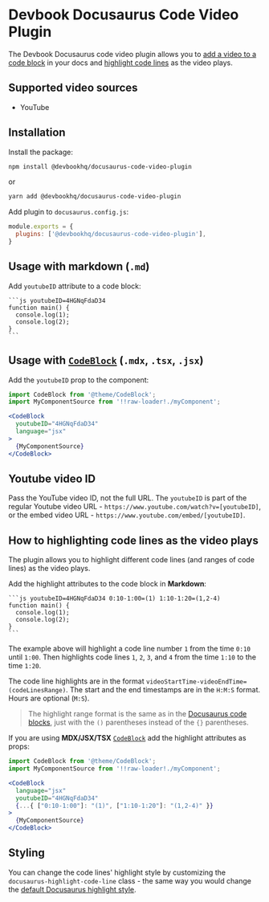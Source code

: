 # Devbook Docusaurus Code Video Plugin
The Devbook Docusaurus code video plugin allows you to [add a video to a code block](#add-video-to-a-code-snippet) in your docs and [highlight code lines](#highlight-code-lines-as-the-video-plays) as the video plays.

## Supported video sources
- YouTube

## Installation

Install the package:
```sh
npm install @devbookhq/docusaurus-code-video-plugin
```
or
```sh
yarn add @devbookhq/docusaurus-code-video-plugin
```

Add plugin to `docusaurus.config.js`:
```js
module.exports = {
  plugins: ['@devbookhq/docusaurus-code-video-plugin'],
}
```

## Usage with markdown (`.md`)
Add `youtubeID` attribute to a code block:

    ```js youtubeID=4HGNqFdaD34
    function main() {
      console.log(1);
      console.log(2);
    }
    ```


## Usage with [`CodeBlock`](https://docusaurus.io/docs/markdown-features/code-blocks) (`.mdx`, `.tsx`, `.jsx`)

Add the `youtubeID` prop to the component:

```jsx
import CodeBlock from '@theme/CodeBlock';
import MyComponentSource from '!!raw-loader!./myComponent';

<CodeBlock 
  youtubeID="4HGNqFdaD34" 
  language="jsx"
>
  {MyComponentSource}
</CodeBlock>
```

## Youtube video ID

Pass the YouTube video ID, not the full URL. The `youtubeID` is part of the regular Youtube video URL - `https://www.youtube.com/watch?v=[youtubeID]`, or the embed video URL - `https://www.youtube.com/embed/[youtubeID]`.

## How to highlighting code lines as the video plays
The plugin allows you to highlight different code lines (and ranges of code lines) as the video plays.

Add the highlight attributes to the code block in **Markdown**:

    ```js youtubeID=4HGNqFdaD34 0:10-1:00=(1) 1:10-1:20=(1,2-4)
    function main() {
      console.log(1);
      console.log(2);
    }
    ```

The example above will highlight a code line number `1` from the time `0:10` until `1:00`. Then highlights code lines `1`, `2`, `3`, and `4` from the time `1:10` to the time `1:20`.

The code line highlights are in the format `videoStartTime-videoEndTime=(codeLinesRange)`. 
The start and the end timestamps are in the `H:M:S` format. Hours are optional (`M:S`).

> The highlight range format is the same as in the [Docusaurus code blocks]( https://docusaurus.io/docs/markdown-features/code-blocks#highlighting-with-metadata-string), just with the `()` parentheses instead of the `{}` parentheses.

If you are using **MDX/JSX/TSX** [`CodeBlock`](https://docusaurus.io/docs/markdown-features/code-blocks) add the highlight attributes as props:

```jsx
import CodeBlock from '@theme/CodeBlock';
import MyComponentSource from '!!raw-loader!./myComponent';

<CodeBlock 
  language="jsx"
  youtubeID="4HGNqFdaD34" 
  {...{ ["0:10-1:00"]: "(1)", ["1:10-1:20"]: "(1,2-4)" }} 
>
  {MyComponentSource}
</CodeBlock>
```

## Styling
You can change the code lines' highlight style by customizing the `docusaurus-highlight-code-line` class - the same way you would change the [default Docusaurus highlight style](https://docusaurus.io/docs/markdown-features/code-blocks#line-highlighting).
